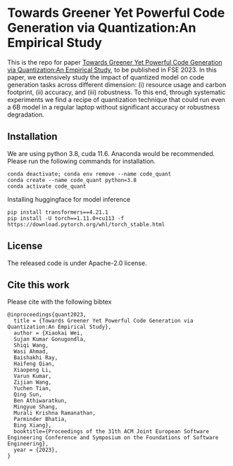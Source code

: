 #  Towards Greener Yet Powerful Code Generation via Quantization:An Empirical Study

This is the repo for paper [Towards Greener Yet Powerful Code Generation via Quantization:An Empirical Study](https://arxiv.org/pdf/2303.05378.pdf), to be published in FSE 2023. In this paper, we extensively study the impact of quantized model on code generation tasks across different dimension: (i) resource usage and carbon footprint, (ii) accuracy, and (iii) robustness. To this end, through systematic experiments we find a recipe of quantization technique that could run even a 6B model in a regular laptop without significant accuracy or robustness degradation.

## Installation
We are using python 3.8, cuda 11.6. Anaconda would be recommended. Please run the following commands for installation.
```
conda deactivate; conda env remove --name code_quant
conda create --name code_quant python=3.8
conda activate code_quant
```

Installing huggingface for model inference
```
pip install transformers==4.21.1
pip install -U torch==1.11.0+cu113 -f https://download.pytorch.org/whl/torch_stable.html
```


## License
The released code is under Apache-2.0 license.


## Cite this work

Please cite with the following bibtex

```
@inproceedings{quant2023,
  title = {Towards Greener Yet Powerful Code Generation via Quantization:An Empirical Study},
  author = {Xiaokai Wei,
  Sujan Kumar Gonugondla,
  Shiqi Wang,
  Wasi Ahmad,
  Baishakhi Ray,
  Haifeng Qian,
  Xiaopeng Li,
  Varun Kumar,
  Zijian Wang,
  Yuchen Tian,
  Qing Sun,
  Ben Athiwaratkun,
  Mingyue Shang,
  Murali Krishna Ramanathan,
  Parminder Bhatia,
  Bing Xiang},
  booktitle={Proceedings of the 31th ACM Joint European Software Engineering Conference and Symposium on the Foundations of Software Engineering},
  year = {2023},
}

```
